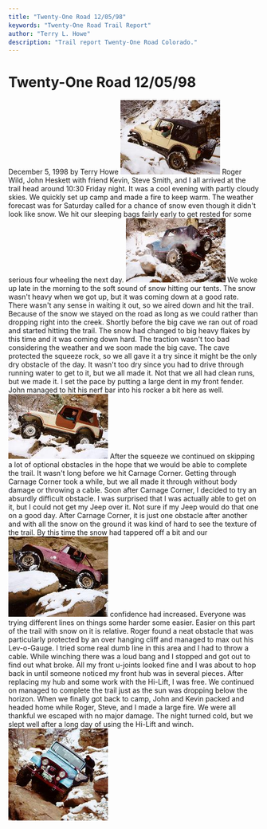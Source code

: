 ```yaml
---
title: "Twenty-One Road 12/05/98"
keywords: "Twenty-One Road Trail Report"
author: "Terry L. Howe"
description: "Trail report Twenty-One Road Colorado."
---
```


# Twenty-One Road 12/05/98
December 5, 1998
by Terry Howe
[![Steve trying to avoid body damage](tr981202_.jpg)](tr981202.jpg)
Roger Wild, John Heskett with friend Kevin, Steve Smith, and I
all arrived at the trail head around 10:30 Friday night.
It was a cool evening with partly cloudy skies.  We quickly
set up camp and made a fire to keep warm.  The weather forecast
was for Saturday called for a chance of snow even though
it didn't look like snow.  We hit our sleeping bags fairly early
to get rested for some serious four wheeling the next day.
[![Roger on Carnage Corner](tr981204_.jpg)](tr981204.jpg)
We woke up late in the morning to the soft sound of snow hitting our
tents.  The snow wasn't heavy when we got up, but it was coming down
at a good rate.  There wasn't any sense in waiting it out, so we aired
down and hit the trail.
Because of the snow we stayed on the road as long as we could rather
than dropping right into the creek.  Shortly before the big cave
we ran out of road and started hitting the trail.  The snow had
changed to big heavy flakes by this time and it was coming down hard.
The traction wasn't too bad considering the weather and we soon made
the big cave.
The cave protected the squeeze rock, so we all gave it a try since it
might be the only dry obstacle of the day.  It wasn't too dry since
you had to drive through running water to get to it, but we all made
it.  Not that we all had clean runs, but we made it.  I set the
pace by putting a large dent in my front fender.  John managed to
hit his nerf bar into his rocker a bit here as well.
[![John on Carnage Corner](tr981205_.jpg)](tr981205.jpg)
After the squeeze we continued on skipping a lot of optional obstacles
in the hope that we would be able to complete the trail.   It wasn't
long before we hit Carnage Corner.  Getting through Carnage Corner took
a while, but we all made it through without body damage or throwing
a cable.
Soon after Carnage Corner, I decided to try an absurdly difficult
obstacle.  I was surprised that I was actually able to get on it,
but I could not get my Jeep over it.  Not sure if my Jeep would
do that one on a good day.
After Carnage Corner, it is just one obstacle after another and with
all the snow on the ground it was kind of hard to see the texture of
the trail.  By this time the snow had tappered off a bit and our
[![Terry on an optional rock](tr981201_.jpg)](tr981201.jpg)
confidence had increased.  Everyone was trying different lines on
things some harder some easier.  Easier on this part of the trail
with snow on it is relative.
Roger found a neat obstacle that was particularly protected by an
over hanging cliff and managed to max out his Lev-o-Gauge.
I tried some real dumb line in this area and I had to throw a
cable.  While winching there was a loud bang and I stopped and
got out to find out what broke.  All my front u-joints looked
fine and I was about to hop back in until someone noticed my
front hub was in several pieces.  After replacing my hub and
some work with the Hi-Lift, I was free.
We continued on managed to complete the trail just as the sun was
dropping below the horizon.  When we finally got back to camp,
John and Kevin packed and headed home while Roger, Steve, and
I made a large fire.  We were all thankful we escaped with no
major damage.  The night turned cold, but we slept well after
a long day of using the Hi-Lift and winch.
[![Roger and 45 degrees plus](tr981203_.jpg)](tr981203.jpg)